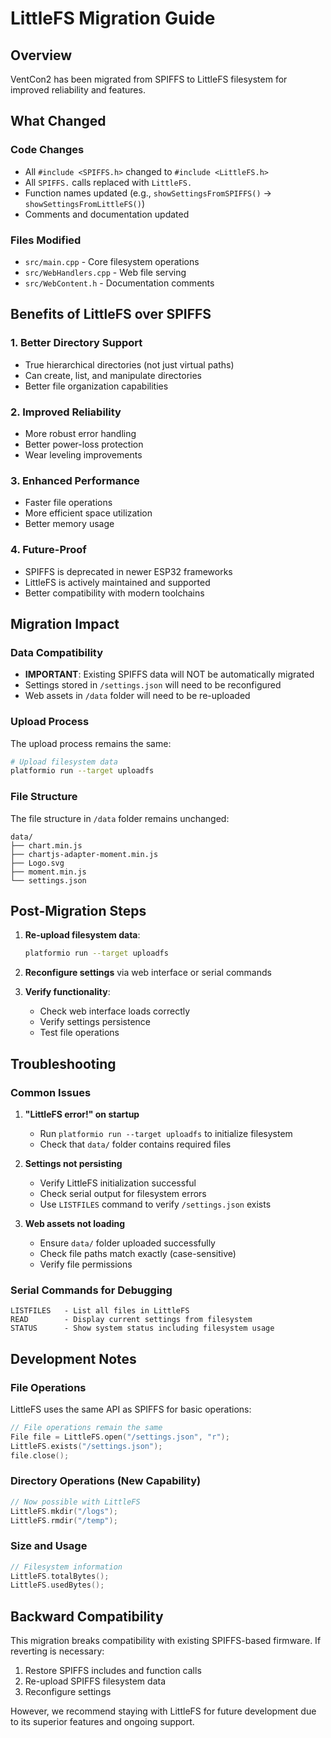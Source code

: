 # LittleFS Migration Guide

## Overview

VentCon2 has been migrated from SPIFFS to LittleFS filesystem for improved reliability and features.

## What Changed

### Code Changes
- All `#include <SPIFFS.h>` changed to `#include <LittleFS.h>`
- All `SPIFFS.` calls replaced with `LittleFS.`
- Function names updated (e.g., `showSettingsFromSPIFFS()` → `showSettingsFromLittleFS()`)
- Comments and documentation updated

### Files Modified
- `src/main.cpp` - Core filesystem operations
- `src/WebHandlers.cpp` - Web file serving
- `src/WebContent.h` - Documentation comments

## Benefits of LittleFS over SPIFFS

### 1. **Better Directory Support**
- True hierarchical directories (not just virtual paths)
- Can create, list, and manipulate directories
- Better file organization capabilities

### 2. **Improved Reliability**
- More robust error handling
- Better power-loss protection
- Wear leveling improvements

### 3. **Enhanced Performance**
- Faster file operations
- More efficient space utilization
- Better memory usage

### 4. **Future-Proof**
- SPIFFS is deprecated in newer ESP32 frameworks
- LittleFS is actively maintained and supported
- Better compatibility with modern toolchains

## Migration Impact

### Data Compatibility
- **IMPORTANT**: Existing SPIFFS data will NOT be automatically migrated
- Settings stored in `/settings.json` will need to be reconfigured
- Web assets in `/data` folder will need to be re-uploaded

### Upload Process
The upload process remains the same:
```bash
# Upload filesystem data
platformio run --target uploadfs
```

### File Structure
The file structure in `/data` folder remains unchanged:
```
data/
├── chart.min.js
├── chartjs-adapter-moment.min.js
├── Logo.svg
├── moment.min.js
└── settings.json
```

## Post-Migration Steps

1. **Re-upload filesystem data**:
   ```bash
   platformio run --target uploadfs
   ```

2. **Reconfigure settings** via web interface or serial commands

3. **Verify functionality**:
   - Check web interface loads correctly
   - Verify settings persistence
   - Test file operations

## Troubleshooting

### Common Issues

1. **"LittleFS error!" on startup**
   - Run `platformio run --target uploadfs` to initialize filesystem
   - Check that `data/` folder contains required files

2. **Settings not persisting**
   - Verify LittleFS initialization successful
   - Check serial output for filesystem errors
   - Use `LISTFILES` command to verify `/settings.json` exists

3. **Web assets not loading**
   - Ensure `data/` folder uploaded successfully
   - Check file paths match exactly (case-sensitive)
   - Verify file permissions

### Serial Commands for Debugging
```
LISTFILES   - List all files in LittleFS
READ        - Display current settings from filesystem
STATUS      - Show system status including filesystem usage
```

## Development Notes

### File Operations
LittleFS uses the same API as SPIFFS for basic operations:
```cpp
// File operations remain the same
File file = LittleFS.open("/settings.json", "r");
LittleFS.exists("/settings.json");
file.close();
```

### Directory Operations (New Capability)
```cpp
// Now possible with LittleFS
LittleFS.mkdir("/logs");
LittleFS.rmdir("/temp");
```

### Size and Usage
```cpp
// Filesystem information
LittleFS.totalBytes();
LittleFS.usedBytes();
```

## Backward Compatibility

This migration breaks compatibility with existing SPIFFS-based firmware. If reverting is necessary:

1. Restore SPIFFS includes and function calls
2. Re-upload SPIFFS filesystem data
3. Reconfigure settings

However, we recommend staying with LittleFS for future development due to its superior features and ongoing support.
